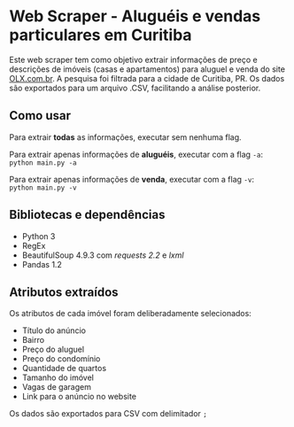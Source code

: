 # Web Scraper - Aluguéis e vendas particulares em Curitiba

Este web scraper tem como objetivo extrair informações de preço e descrições de imóveis (casas e apartamentos) para aluguel e venda do site [OLX.com.br](https://www.olx.com.br). A pesquisa foi filtrada para a cidade de Curitiba, PR.
Os dados são exportados para um arquivo .CSV, facilitando a análise posterior.

## Como usar

Para extrair __todas__ as informações, executar sem nenhuma flag.

Para extrair apenas informações de __aluguéis__, executar com a flag `-a`:  
```python main.py -a```

Para extrair apenas informações de __venda__, executar com a flag `-v`:  
```python main.py -v```


## Bibliotecas e dependências

- Python 3
- RegEx
- BeautifulSoup 4.9.3 com *requests 2.2* e *lxml*
- Pandas 1.2

## Atributos extraídos

Os atributos de cada imóvel foram deliberadamente selecionados:

- Título do anúncio
- Bairro
- Preço do aluguel
- Preço do condomínio
- Quantidade de quartos
- Tamanho do imóvel
- Vagas de garagem
- Link para o anúncio no website

Os dados são exportados para CSV com delimitador `;`